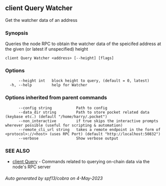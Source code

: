 ## client Query Watcher

Get the watcher data of an address

### Synopsis

Queries the node RPC to obtain the watcher data of the speicifed address at the given (or latest if unspecified) height

```
client Query Watcher <address> [--height] [flags]
```

### Options

```
      --height int   block height to query, (default = 0, latest)
  -h, --help         help for Watcher
```

### Options inherited from parent commands

```
      --config string           Path to config
      --data_dir string         Path to store pocket related data (keybase etc.) (default "/home/harry/.pocket")
      --non_interactive         if true skips the interactive prompts wherever possible (useful for scripting & automation)
      --remote_cli_url string   takes a remote endpoint in the form of <protocol>://<host> (uses RPC Port) (default "http://localhost:50832")
      --verbose                 Show verbose output
```

### SEE ALSO

* [client Query](client_Query.md)	 - Commands related to querying on-chain data via the node's RPC server

###### Auto generated by spf13/cobra on 4-May-2023
